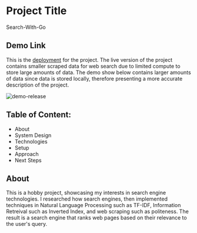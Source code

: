 # Project Title
Search-With-Go

## Demo Link
This is the [deployment](https://jocular-bubblegum-a47d9d.netlify.app/) for the project. The live version of the project contains smaller scraped data for web search due to limited compute to store large amounts of data. The demo show below contains larger amounts of data since data is stored locally, therefore presenting a more accurate description of the project.

![demo-release](https://github.com/user-attachments/assets/1377f4fc-bb20-43f5-b77d-48b04cde73c7)

## Table of Content:
- About
- System Design
- Technologies
- Setup
- Approach
- Next Steps

## About
This is a hobby project, showcasing my interests in search engine technologies. I researched how search engines, then implemented techniques in Natural Language Processing such as TF-IDF, Information Retreival such as Inverted Index, and web scraping such as politeness. The result is a search engine that ranks web pages based on their relevance to the user's query.



